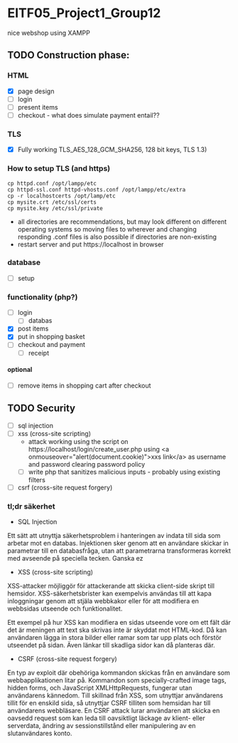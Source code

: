# EITF05_Project1_Group12
nice webshop using XAMPP 


## TODO Construction phase:
### HTML
- [x] page design
- [ ] login
- [ ] present items
- [ ] checkout - what does simulate payment entail??

### TLS
- [x]  Fully working TLS_AES_128_GCM_SHA256, 128 bit keys, TLS 1.3)
### How to setup TLS (and https)
```console
cp httpd.conf /opt/lampp/etc
cp httpd-ssl.conf httpd-vhosts.conf /opt/lampp/etc/extra
cp -r localhostcerts /opt/lamp/etc
cp mysite.crt /etc/ssl/certs 
cp mysite.key /etc/ssl/private
```
- all directories are recommendations, but may look different on different operating systems so moving files to wherever and changing responding .conf files is also possible if directories are non-existing
- restart server and put https://localhost in browser

### database
- [ ] setup

### functionality (php?)
 - [ ] login 
    - [ ] databas
- [x] post items
- [x] put in shopping basket
- [ ] checkout and payment
    - [ ] receipt
#### optional
- [ ] remove items in shopping cart after checkout


## TODO Security
- [ ] sql injection
- [ ] xss (cross-site scripting)
   - attack working using the script on https://localhost/login/create_user.php using \<a onmouseover="alert(document.cookie)"\>xxs link\</a\> as username and password clearing password policy
   - [ ] write php that sanitizes malicious inputs - probably using existing filters
- [ ] csrf (cross-site request forgery)

### tl;dr säkerhet
* SQL Injection

Ett sätt att utnyttja säkerhetsproblem i hanteringen av indata till sida som arbetar mot en databas. Injektionen sker genom att en användare skickar in parametrar till en databasfråga, utan att parametrarna transformeras korrekt med avseende på speciella tecken. Ganska ez

* XSS (cross-site scripting)

XSS-attacker möjliggör för attackerande att skicka client-side skript till hemsidor. XSS-säkerhetsbrister kan exempelvis användas till att kapa inloggningar genom att stjäla webbkakor eller för att modifiera en webbsidas utseende och funktionalitet.

Ett exempel på hur XSS kan modifiera en sidas utseende vore om ett fält där det är meningen att text ska skrivas inte är skyddat mot HTML-kod. Då kan användaren lägga in stora bilder eller ramar som tar upp plats och förstör utseendet på sidan. Även länkar till skadliga sidor kan då planteras där.

* CSRF (cross-site request forgery)

En typ av exploit där obehöriga kommandon skickas från en användare som webbapplikationen litar på. Kommandon som specially-crafted image tags, hidden forms, och JavaScript XMLHttpRequests, fungerar utan användarens kännedom. Till skillnad från XSS, som utnyttjar användarens tillit för en enskild sida, så utnyttjar CSRF tilliten som hemsidan har till användarens webbläsare. En CSRF attack lurar användaren att skicka en oavsedd request som kan leda till oavsiktligt läckage av klient- eller serverdata, ändring av sessionstillstånd eller manipulering av en slutanvändares konto.

